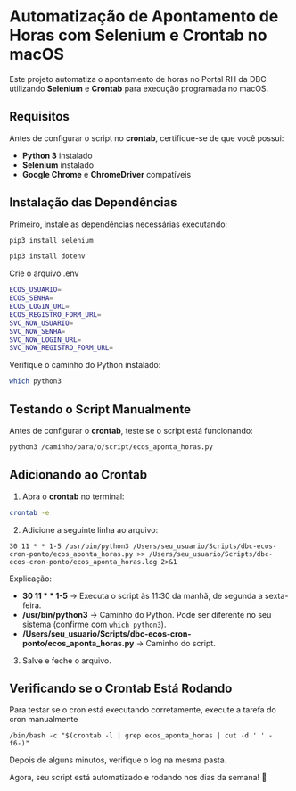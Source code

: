 # Automatização de Apontamento de Horas com Selenium e Crontab no macOS

Este projeto automatiza o apontamento de horas no Portal RH da DBC utilizando **Selenium** e **Crontab** para execução programada no macOS.

## Requisitos

Antes de configurar o script no **crontab**, certifique-se de que você possui:

- **Python 3** instalado
- **Selenium** instalado
- **Google Chrome** e **ChromeDriver** compatíveis

## Instalação das Dependências

Primeiro, instale as dependências necessárias executando:

```bash
pip3 install selenium
```
```bash
pip3 install dotenv
```

Crie o arquivo .env

```bash
ECOS_USUARIO=
ECOS_SENHA=
ECOS_LOGIN_URL=
ECOS_REGISTRO_FORM_URL=
SVC_NOW_USUARIO=
SVC_NOW_SENHA=
SVC_NOW_LOGIN_URL=
SVC_NOW_REGISTRO_FORM_URL=
```

Verifique o caminho do Python instalado:

```bash
which python3
```

## Testando o Script Manualmente

Antes de configurar o **crontab**, teste se o script está funcionando:

```bash
python3 /caminho/para/o/script/ecos_aponta_horas.py
```
## Adicionando ao Crontab

1. Abra o **crontab** no terminal:

```bash
crontab -e
```

2. Adicione a seguinte linha ao arquivo:

```
30 11 * * 1-5 /usr/bin/python3 /Users/seu_usuario/Scripts/dbc-ecos-cron-ponto/ecos_aponta_horas.py >> /Users/seu_usuario/Scripts/dbc-ecos-cron-ponto/ecos_aponta_horas.log 2>&1
```

Explicação:

- **30 11 \* \* 1-5** → Executa o script às 11:30 da manhã, de segunda a sexta-feira.
- **/usr/bin/python3** → Caminho do Python. Pode ser diferente no seu sistema (confirme com `which python3`).
- **/Users/seu\_usuario/Scripts/dbc-ecos-cron-ponto/ecos\_aponta\_horas.py** → Caminho do script.

3. Salve e feche o arquivo.

## Verificando se o Crontab Está Rodando

Para testar se o cron está executando corretamente, execute a tarefa do cron manualmente
```
/bin/bash -c "$(crontab -l | grep ecos_aponta_horas | cut -d ' ' -f6-)"
```

Depois de alguns minutos, verifique o log na mesma pasta.


Agora, seu script está automatizado e rodando nos dias da semana! 🚀

